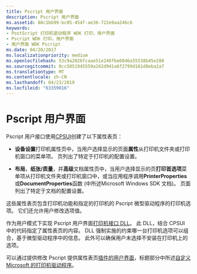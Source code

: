 ```yaml
---
title: Pscript 用户界面
description: Pscript 用户界面
ms.assetid: 88c1bb99-bc05-454f-ae36-722e9aa246c6
keywords:
- PostScript 打印机驱动程序 WDK 打印，用户界面
- Pscript WDK 打印，用户界面
- 用户界面 WDK Pscript
ms.date: 04/20/2017
ms.localizationpriority: medium
ms.openlocfilehash: 53c9a2026fcaae51e246fbe08d6a55538b45e280
ms.sourcegitcommit: 0cc5051945559a242d941a6f2799d161d8eba2a7
ms.translationtype: MT
ms.contentlocale: zh-CN
ms.lasthandoff: 04/23/2019
ms.locfileid: "63359016"
---
```

# <a name="pscript-user-interface"></a>Pscript 用户界面





Pscript 用户接口使用[CPSUI](common-property-sheet-user-interface.md)创建了以下属性表页：

-   **设备设置**打印机属性页中，当用户选择显示的页面**属性**从打印机文件夹或打印机窗口的菜单项。 页列出了特定于打印机的配置设置。

-   **布局**，**纸张/质量**，并**高级**文档属性页中，当用户选择显示的页**打印首选项**菜单项从打印机文件夹或打印机窗口中，或当应用程序调用**PrinterProperties**或**DocumentProperties**函数 (中所述Microsoft Windows SDK 文档)。 页面列出了特定于文档的配置设置。

这些属性表页包含打印机功能和指定的打印机的 Pscript 微型驱动程序的打印机选项。 它们还允许用户修改选项值。

作为用户模式下实现 Pscript 用户界面[打印机接口 DLL](printer-interface-dll.md)。 此 DLL，结合 CPSUI 中的代码指定了属性表页的内容。 DLL 强制实施的约束哪一台打印机选项可以组合，基于微型驱动程序中的信息。 此外可以确保用户未选择不安装在打印机上的选项。

可以通过提供修改 Pscript 提供属性表页[插件的用户界面](user-interface-plug-ins.md)，标题部分中所述[自定义 Microsoft 的打印机驱动程序](customizing-microsoft-s-printer-drivers.md)。

 

 




